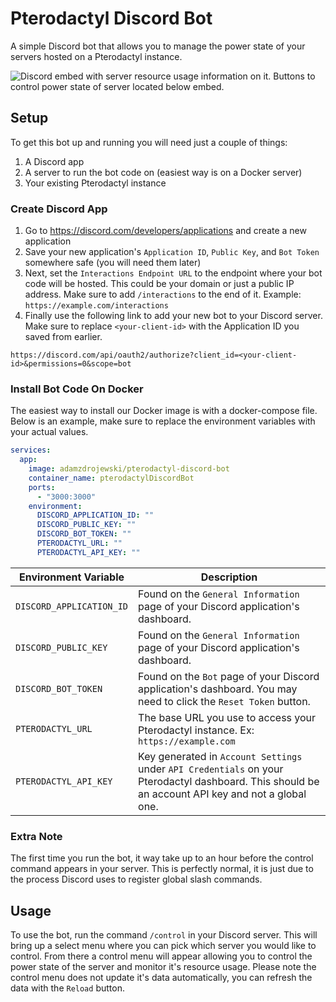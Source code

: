 # Pterodactyl Discord Bot
A simple Discord bot that allows you to manage the power state of your servers hosted on a Pterodactyl instance.

![Discord embed with server resource usage information on it.  Buttons to control power state of server located below embed.](https://i.imgur.com/UZPJ7IE.png)

## Setup
To get this bot up and running you will need just a couple of things:
1. A Discord app
2. A server to run the bot code on (easiest way is on a Docker server)
3. Your existing Pterodactyl instance

### Create Discord App
1. Go to https://discord.com/developers/applications and create a new application
2. Save your new application's `Application ID`, `Public Key`, and `Bot Token` somewhere safe (you will need them later)
3. Next, set the `Interactions Endpoint URL` to the endpoint where your bot code will be hosted.  This could be your domain or just a public IP address.  Make sure to add `/interactions` to the end of it.  Example: `https://example.com/interactions`
4. Finally use the following link to add your new bot to your Discord server.  Make sure to replace `<your-client-id>` with the Application ID you saved from earlier.
```
https://discord.com/api/oauth2/authorize?client_id=<your-client-id>&permissions=0&scope=bot
```

### Install Bot Code On Docker
The easiest way to install our Docker image is with a docker-compose file.  Below is an example, make sure to replace the environment variables with your actual values.
```yaml
services:
  app:
    image: adamzdrojewski/pterodactyl-discord-bot
    container_name: pterodactylDiscordBot
    ports:
      - "3000:3000"
    environment:
      DISCORD_APPLICATION_ID: ""
      DISCORD_PUBLIC_KEY: ""
      DISCORD_BOT_TOKEN: ""
      PTERODACTYL_URL: ""
      PTERODACTYL_API_KEY: ""
```
| Environment Variable | Description |
| -------------------- | ----------- |
| `DISCORD_APPLICATION_ID` | Found on the `General Information` page of your Discord application's dashboard. |
| `DISCORD_PUBLIC_KEY` | Found on the `General Information` page of your Discord application's dashboard. |
| `DISCORD_BOT_TOKEN` | Found on the `Bot` page of your Discord application's dashboard.  You may need to click the `Reset Token` button. |
| `PTERODACTYL_URL` | The base URL you use to access your Pterodactyl instance.  Ex: `https://example.com` |
| `PTERODACTYL_API_KEY` | Key generated in `Account Settings` under `API Credentials` on your Pterodactyl dashboard.  This should be an account API key and not a global one. |

### Extra Note
The first time you run the bot, it way take up to an hour before the control command appears in your server.  This is perfectly normal, it is just due to the process Discord uses to register global slash commands.

## Usage
To use the bot, run the command `/control` in your Discord server.  This will bring up a select menu where you can pick which server you would like to control.  From there a control menu will appear allowing you to control the power state of the server and monitor it's resource usage.  Please note the control menu does not update it's data automatically, you can refresh the data with the `Reload` button.